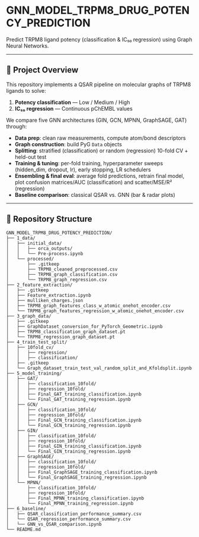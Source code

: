 # GNN_MODEL_TRPM8_DRUG_POTENCY_PREDICTION

Predict TRPM8 ligand potency (classification & IC₅₀ regression) using Graph Neural Networks.

---

## 🚀 Project Overview

This repository implements a QSAR pipeline on molecular graphs of TRPM8 ligands to solve:

1. **Potency classification** — Low / Medium / High  
2. **IC₅₀ regression** — Continuous pChEMBL values

We compare five GNN architectures (GIN, GCN, MPNN, GraphSAGE, GAT) through:

- **Data prep**: clean raw measurements, compute atom/bond descriptors  
- **Graph construction**: build PyG `Data` objects  
- **Splitting**: stratified (classification) or random (regression) 10-fold CV + held-out test  
- **Training & tuning**: per-fold training, hyperparameter sweeps (hidden_dim, dropout, lr), early stopping, LR schedulers  
- **Ensembling & final eval**: average fold predictions, retrain final model, plot confusion matrices/AUC (classification) and scatter/MSE/R² (regression)  
- **Baseline comparison**: classical QSAR vs. GNN (bar & radar plots)

---

## 📂 Repository Structure

```text
GNN_MODEL_TRPM8_DRUG_POTENCY_PREDICTION/
├── 1_data/
│   ├── initial_data/
│   │   ├── orca_outputs/
│   │   └── Pre-process.ipynb
│   └── processed/
│       ├── .gitkeep
│       ├── TRPM8_cleaned_preprocessed.csv
│       ├── TRPM8_graph_classification.csv
│       └── TRPM8_graph_regression.csv
├── 2_feature_extraction/
│   ├── .gitkeep
│   ├── Feature_extraction.ipynb
│   ├── mulliken_charges.json
│   ├── TRPM8_graph_features_class_w_atomic_onehot_encoder.csv
│   └── TRPM8_graph_features_regression_w_atomic_onehot_encoder.csv
├── 3_graph_data/
│   ├── .gitkeep
│   ├── GraphDataset_conversion_for_PyTorch_Geometric.ipynb
│   ├── TRPM8_classification_graph_dataset.pt
│   └── TRPM8_regression_graph_dataset.pt
├── 4_train_test_split/
│   ├── 10fold_cv/
│   │   ├── regression/
│   │   ├── classification/
│   ├── .gitkeep
│   └── Graph_dataset_train_test_val_random_split_and_Kfoldsplit.ipynb
├── 5_model_training/
│   ├── GAT/
│   │   ├── classification_10fold/
│   │   ├── regression_10fold/
│   │   ├── Final_GAT_training_classification.ipynb
│   │   └── Final_GAT_training_regression.ipynb
│   ├── GCN/
│   │   ├── classification_10fold/
│   │   ├── regression_10fold/
│   │   ├── Final_GCN_training_classification.ipynb
│   │   └── Final_GCN_training_regression.ipynb
│   ├── GIN/
│   │   ├── classification_10fold/
│   │   ├── regression_10fold/
│   │   ├── Final_GIN_training_classification.ipynb
│   │   └── Final_GIN_training_regression.ipynb
│   ├── GraphSAGE/
│   │   ├── classification_10fold/
│   │   ├── regression_10fold/
│   │   ├── Final_GraphSAGE_training_classification.ipynb
│   │   └── Final_GraphSAGE_training_regression.ipynb
│   └── MPNN/
│       ├── classification_10fold/
│       ├── regression_10fold/
│       ├── Final_MPNN_training_classification.ipynb
│       └── Final_MPNN_training_regression.ipynb
├── 6_baseline/
│   ├── QSAR_classification_performance_summary.csv
│   └── QSAR_regression_performance_summary.csv
│   └── GNN_vs_QSAR_comparison.ipynb
└── README.md           
